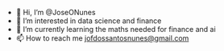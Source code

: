 - 👋 Hi, I’m @JoseONunes
- 👀 I’m interested in data science and finance
- 🌱 I’m currently learning the maths needed for finance and ai
- 📫 How to reach me jofdossantosnunes@gmail.com
